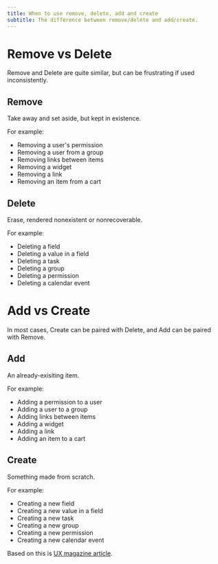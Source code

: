 ```yaml
---
title: When to use remove, delete, add and create
subtitle: The difference between remove/delete and add/create.
---
```


# Remove vs Delete

Remove and Delete are quite similar, but can be frustrating if used inconsistently.

## Remove

Take away and set aside, but kept in existence.

For example:

- Removing a user's permission
- Removing a user from a group
- Removing links between items
- Removing a widget
- Removing a link
- Removing an item from a cart

## Delete

Erase, rendered nonexistent or nonrecoverable.

For example:

- Deleting a field
- Deleting a value in a field
- Deleting a task
- Deleting a group
- Deleting a permission
- Deleting a calendar event

# Add vs Create

In most cases, Create can be paired with Delete, and Add can be paired with Remove.

## Add

An already-exisiting item.

For example:

- Adding a permission to a user
- Adding a user to a group
- Adding links between items
- Adding a widget
- Adding a link
- Adding an item to a cart

## Create

Something made from scratch.

For example:

- Creating a new field
- Creating a new value in a field
- Creating a new task
- Creating a new group
- Creating a new permission
- Creating a new calendar event

Based on this is [UX magazine article](https://uxmag.com/articles/ui-copy-remove-vs-delete2-banner).
